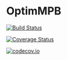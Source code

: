 # OptimMPB

[![Build Status](https://travis-ci.org/gragusa/OptimMPB.jl.svg?branch=master)](https://travis-ci.org/gragusa/OptimMPB.jl)

[![Coverage Status](https://coveralls.io/repos/gragusa/OptimMPB.jl/badge.svg?branch=master&service=github)](https://coveralls.io/github/gragusa/OptimMPB.jl?branch=master)

[![codecov.io](http://codecov.io/github/gragusa/OptimMPB.jl/coverage.svg?branch=master)](http://codecov.io/github/gragusa/OptimMPB.jl?branch=master)
